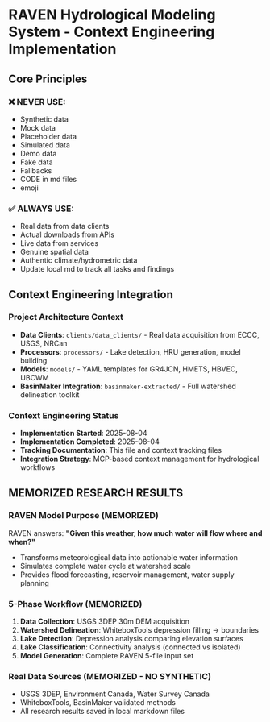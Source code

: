 # RAVEN Hydrological Modeling System - Context Engineering Implementation

## Core Principles

### **❌ NEVER USE:**
- Synthetic data
- Mock data  
- Placeholder data
- Simulated data
- Demo data
- Fake data
- Fallbacks
- CODE in md files
- emoji

### **✅ ALWAYS USE:**
- Real data from data clients
- Actual downloads from APIs
- Live data from services
- Genuine spatial data
- Authentic climate/hydrometric data
- Update local md to track all tasks and findings

## Context Engineering Integration

### Project Architecture Context
- **Data Clients**: `clients/data_clients/` - Real data acquisition from ECCC, USGS, NRCan
- **Processors**: `processors/` - Lake detection, HRU generation, model building
- **Models**: `models/` - YAML templates for GR4JCN, HMETS, HBVEC, UBCWM
- **BasinMaker Integration**: `basinmaker-extracted/` - Full watershed delineation toolkit

### Context Engineering Status
- **Implementation Started**: 2025-08-04
- **Implementation Completed**: 2025-08-04
- **Tracking Documentation**: This file and context tracking files
- **Integration Strategy**: MCP-based context management for hydrological workflows

## MEMORIZED RESEARCH RESULTS

### RAVEN Model Purpose (MEMORIZED)
RAVEN answers: **"Given this weather, how much water will flow where and when?"**
- Transforms meteorological data into actionable water information
- Simulates complete water cycle at watershed scale
- Provides flood forecasting, reservoir management, water supply planning

### 5-Phase Workflow (MEMORIZED)
1. **Data Collection**: USGS 3DEP 30m DEM acquisition
2. **Watershed Delineation**: WhiteboxTools depression filling → boundaries
3. **Lake Detection**: Depression analysis comparing elevation surfaces
4. **Lake Classification**: Connectivity analysis (connected vs isolated)
5. **Model Generation**: Complete RAVEN 5-file input set

### Real Data Sources (MEMORIZED - NO SYNTHETIC)
- USGS 3DEP, Environment Canada, Water Survey Canada
- WhiteboxTools, BasinMaker validated methods
- All research results saved in local markdown files
